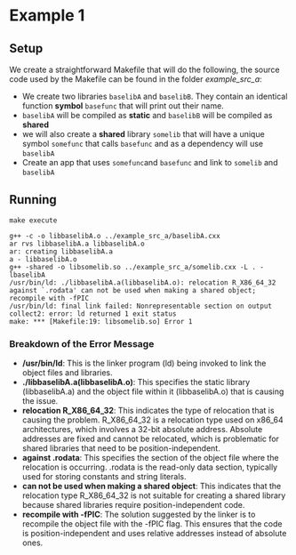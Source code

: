 # Example 1

## Setup
We create a straightforward Makefile that will do the following, the source code used by the Makefile can be found in the folder *example_src_a*:

- We create two libraries `baselibA` and `baselibB`. They contain an identical function **symbol** `basefunc` that will print out their name.
- `baselibA` will be compiled as **static** and `baselibB` will be compiled as **shared**
- we will also create a **shared** library `somelib` that will have a unique symbol  `somefunc` that calls `basefunc` and as a dependency will use `baselibA`
- Create an app that uses `somefunc`and `basefunc` and link to `somelib` and `baselibA`

## Running
`make execute`
```
g++ -c -o libbaselibA.o ../example_src_a/baselibA.cxx
ar rvs libbaselibA.a libbaselibA.o
ar: creating libbaselibA.a
a - libbaselibA.o
g++ -shared -o libsomelib.so ../example_src_a/somelib.cxx -L . -lbaselibA
/usr/bin/ld: ./libbaselibA.a(libbaselibA.o): relocation R_X86_64_32 against `.rodata' can not be used when making a shared object; recompile with -fPIC
/usr/bin/ld: final link failed: Nonrepresentable section on output
collect2: error: ld returned 1 exit status
make: *** [Makefile:19: libsomelib.so] Error 1
```

### Breakdown of the Error Message
- **/usr/bin/ld**:
This is the linker program (ld) being invoked to link the object files and libraries.
- **./libbaselibA.a(libbaselibA.o)**:
This specifies the static library (libbaselibA.a) and the object file within it (libbaselibA.o) that is causing the issue.
- **relocation R_X86_64_32**:
This indicates the type of relocation that is causing the problem. R_X86_64_32 is a relocation type used on x86_64 architectures, which involves a 32-bit absolute address.
Absolute addresses are fixed and cannot be relocated, which is problematic for shared libraries that need to be position-independent.
- **against .rodata**:
This specifies the section of the object file where the relocation is occurring. .rodata is the read-only data section, typically used for storing constants and string literals.
- **can not be used when making a shared object**:
This indicates that the relocation type R_X86_64_32 is not suitable for creating a shared library because shared libraries require position-independent code.
- **recompile with -fPIC**:
The solution suggested by the linker is to recompile the object file with the -fPIC flag. This ensures that the code is position-independent and uses relative addresses instead of absolute ones.
